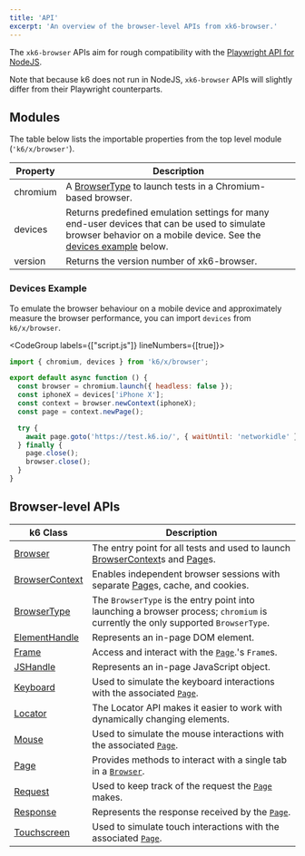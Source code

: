 ```yaml
---
title: 'API'
excerpt: 'An overview of the browser-level APIs from xk6-browser.'
---
```


The `xk6-browser` APIs aim for rough compatibility with the [Playwright API for NodeJS](https://playwright.dev/docs/api/class-playwright).

Note that because k6 does not run in NodeJS, `xk6-browser` APIs will slightly differ from their Playwright counterparts.

## Modules

The table below lists the importable properties from the top level module (`'k6/x/browser'`).

| Property | Description                                                                                                                                                                          |
|----------|--------------------------------------------------------------------------------------------------------------------------------------------------------------------------------------|
| chromium | A [BrowserType](/javascript-api/xk6-browser/api/browsertype) to launch tests in a Chromium-based browser.                                                                                |
| devices  | Returns predefined emulation settings for many end-user devices that can be used to simulate browser behavior on a mobile device. See the [devices example](#devices-example) below. |
| version  | Returns the version number of xk6-browser.                                                                                                                                           |

### Devices Example

To emulate the browser behaviour on a mobile device and approximately measure the browser performance, you can import `devices` from `k6/x/browser`.

<CodeGroup labels={["script.js"]} lineNumbers={[true]}>

```javascript
import { chromium, devices } from 'k6/x/browser';

export default async function () {
  const browser = chromium.launch({ headless: false });
  const iphoneX = devices['iPhone X'];
  const context = browser.newContext(iphoneX);
  const page = context.newPage();

  try {
    await page.goto('https://test.k6.io/', { waitUntil: 'networkidle' })
  } finally {
    page.close();
    browser.close();
  }
}
```

</CodeGroup>

## Browser-level APIs

| k6 Class                                                                | Description                                                                                                                                                     |
|-------------------------------------------------------------------------|-----------------------------------------------------------------------------------------------------------------------------------------------------------------|
| [Browser](/javascript-api/xk6-browser/api/browser/) <BWIPT />               | The entry point for all tests and used to launch [BrowserContext](/javascript-api/xk6-browser/api/browsercontext/)s and [Page](/javascript-api/xk6-browser/api/page/)s. |
| [BrowserContext](/javascript-api/xk6-browser/api/browsercontext/) <BWIPT /> | Enables independent browser sessions with separate [Page](/javascript-api/xk6-browser/api/page/)s, cache, and cookies.                                              |
| [BrowserType](/javascript-api/xk6-browser/api/browsertype/)                 | The `BrowserType` is the entry point into launching a browser process; `chromium` is currently the only supported `BrowserType`.                                |
| [ElementHandle](/javascript-api/xk6-browser/api/elementhandle/) <BWIPT />   | Represents an in-page DOM element.                                                                                                                              |
| [Frame](/javascript-api/xk6-browser/api/frame/) <BWIPT />                   | Access and interact with the [`Page`](/javascript-api/xk6-browser/api/page/).'s `Frame`s.                                                                           |
| [JSHandle](/javascript-api/xk6-browser/api/jshandle)                        | Represents an in-page JavaScript object.                                                                                                                        |
| [Keyboard](/javascript-api/xk6-browser/api/keyboard/)                       | Used to simulate the keyboard interactions with the associated [`Page`](/javascript-api/xk6-browser/api/page/).                                                     |
| [Locator](/javascript-api/xk6-browser/api/locator/)                         | The Locator API makes it easier to work with dynamically changing elements.                                                                                     |
| [Mouse](/javascript-api/xk6-browser/api/mouse/)                             | Used to simulate the mouse interactions with the associated [`Page`](/javascript-api/xk6-browser/api/page/).                                                        |
| [Page](/javascript-api/xk6-browser/api/page/) <BWIPT />                     | Provides methods to interact with a single tab in a [`Browser`](/javascript-api/xk6-browser/api/browser/).                                                          |
| [Request](/javascript-api/xk6-browser/api/request/) <BWIPT />               | Used to keep track of the request the [`Page`](/javascript-api/xk6-browser/api/page/) makes.                                                                        |
| [Response](/javascript-api/xk6-browser/api/response/) <BWIPT />             | Represents the response received by the [`Page`](/javascript-api/xk6-browser/api/page/).                                                                            |
| [Touchscreen](/javascript-api/xk6-browser/api/touchscreen/)                 | Used to simulate touch interactions with the associated [`Page`](/javascript-api/xk6-browser/api/page/).                                                            |
